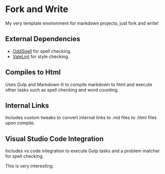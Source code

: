# Fork and Write

My very template environment for markdown projects; just fork and write!

## External Dependencies

- [OddSpell](https://github.com/Nevenall/OddSpell) for spell checking.
- [ValeLint](https://github.com/ValeLint/vale/) for style checking.

## Compiles to Html

Uses Gulp and Markdown-It to compile markdown to html and execute other tasks such as spell checking and word counting.

## Internal Links

Includes custom tweaks to convert internal links to .md files to .html files upon compile.

## Visual Studio Code Integration

Includes vs code integration to execute Gulp tasks and a problem matcher for spell checking.

This is very interesting.
